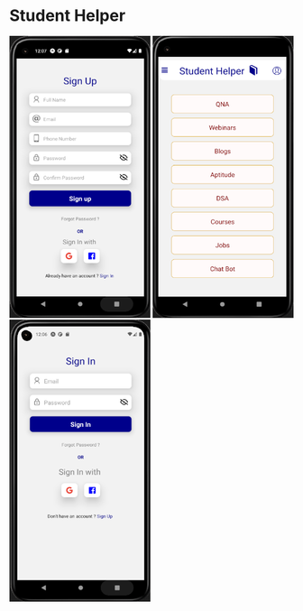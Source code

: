 # Student Helper

<div>
  <img src="./assets/signup.png" width="250" height="500">
  <img src="./assets/studenthome.png" width="250" height="500">
  <img src="./assets/signin.png" width="250" height="500">
</div>